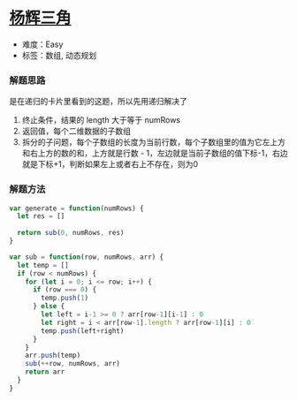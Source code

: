 # [杨辉三角](https://leetcode-cn.com/problems/pascals-triangle/)

- 难度：Easy
- 标签：数组, 动态规划

### 解题思路

是在递归的卡片里看到的这题，所以先用递归解决了

1. 终止条件，结果的 length 大于等于 numRows
2. 返回值，每个二维数据的子数组
3. 拆分的子问题，每个子数组的长度为当前行数，每个子数组里的值为它左上方和右上方的数的和，上方就是行数 - 1，左边就是当前子数组的值下标-1，右边就是下标+1，判断如果左上或者右上不存在，则为0

### 解题方法
```js
var generate = function(numRows) {
  let res = []
  
  return sub(0, numRows, res)
}

var sub = function(row, numRows, arr) {
  let temp = []
  if (row < numRows) {
    for (let i = 0; i <= row; i++) {
      if (row === 0) {
        temp.push(1)
      } else {
        let left = i-1 >= 0 ? arr[row-1][i-1] : 0
        let right = i < arr[row-1].length ? arr[row-1][i] : 0
        temp.push(left+right)
      }
    }
    arr.push(temp)
    sub(++row, numRows, arr)
    return arr
  }
}
```